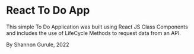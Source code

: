 # React To Do App

This simple To Do Application was built using React JS Class Components and includes the use of LifeCycle Methods to request data from an API. 

By Shannon Gurule, 2022